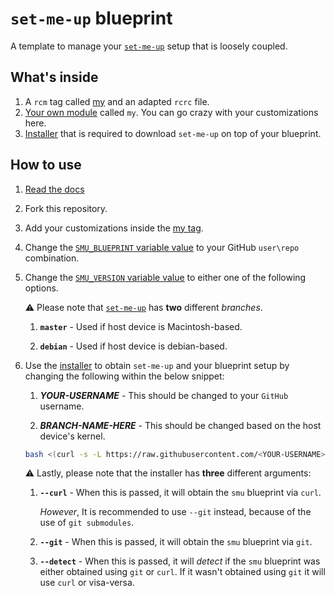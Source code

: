 # `set-me-up` blueprint

A template to manage your [`set-me-up`](https://github.com/nicholasadamou/set-me-up) setup that is loosely coupled.

## What's inside

1.  A `rcm` tag called [my](.dotfiles/tag-my) and an adapted `rcrc` file.
2.  [Your own module](.dotfiles/modules/my) called `my`. You can go crazy with your customizations here.
3.  [Installer](.dotfiles/modules/install.sh) that is required to download `set-me-up` on top of your blueprint.

## How to use

1.  [Read the docs](https://github.com/nicholasadamou/set-me-up#set-me-up)
2.  Fork this repository.
3.  Add your customizations inside the [my tag](.dotfiles/tag-my).
4.  Change the [`SMU_BLUEPRINT` variable value](.dotfiles/modules/install.sh#L5) to your GitHub `user\repo` combination.
5.  Change the [`SMU_VERSION` variable value](.dotfiles/modules/install.sh#L7) to either one of the following options.

    ⚠️ Please note that [`set-me-up`](https://github.com/nicholasadamou/set-me-up) has **two** different _branches_.

    1.  **`master`** - Used if host device is Macintosh-based.

    2.  **`debian`** - Used if host device is debian-based.

6.  Use the [installer](.dotfiles/modules/install.sh) to obtain `set-me-up` and your blueprint setup by changing the following within the below snippet:

    1.  **_YOUR-USERNAME_** - This should be changed to your `GitHub` username.

    2.  **_BRANCH-NAME-HERE_** - This should be changed based on the host device's kernel.

    ```bash
    bash <(curl -s -L https://raw.githubusercontent.com/<YOUR-USERNAME>/set-me-up-blueprint/<BRANCH-NAME-HERE>/.dotfiles/modules/install.sh) --git
    ```

    ⚠️ Lastly, please note that the installer has **three** different arguments:

    1.  **`--curl`** - When this is passed, it will obtain the `smu` blueprint via `curl`.

        _However_, It is recommended to use `--git` instead, because of the use of `git submodules`.

    2.  **`--git`** - When this is passed, it will obtain the `smu` blueprint via `git`.

    3.  **`--detect`** - When this is passed, it will _detect_ if the `smu` blueprint was either obtained using `git` or `curl`. If it wasn't obtained using `git` it will use `curl` or visa-versa.
